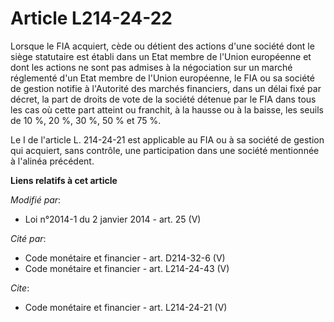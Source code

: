 # Article L214-24-22

Lorsque le FIA acquiert, cède ou détient des actions d'une société dont le siège statutaire est établi dans un Etat membre de
l'Union européenne et dont les actions ne sont pas admises à la négociation sur un marché réglementé d'un Etat membre de
l'Union européenne, le FIA ou sa société de gestion notifie à l'Autorité des marchés financiers, dans un délai fixé par
décret, la part de droits de vote de la société détenue par le FIA dans tous les cas où cette part atteint ou franchit, à la
hausse ou à la baisse, les seuils de 10 %, 20 %, 30 %, 50 % et 75 %. 

Le I de l'article L. 214-24-21 est applicable au FIA ou à sa société de gestion qui acquiert, sans contrôle, une
participation dans une société mentionnée à l'alinéa précédent.

**Liens relatifs à cet article**

_Modifié par_:

  - Loi n°2014-1 du 2 janvier 2014 - art. 25 (V)

_Cité par_:

  - Code monétaire et financier - art. D214-32-6 (V)
  - Code monétaire et financier - art. L214-24-43 (V)

_Cite_:

  - Code monétaire et financier - art. L214-24-21 (V)
